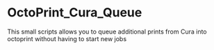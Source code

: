 # OctoPrint_Cura_Queue
This small scripts allows you to queue additional prints from Cura into octoprint without having to start new jobs
